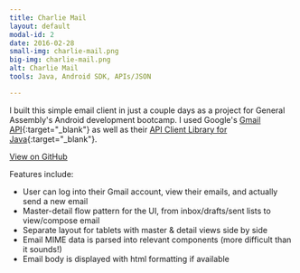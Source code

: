 ```yaml
---
title: Charlie Mail
layout: default
modal-id: 2
date: 2016-02-28
small-img: charlie-mail.png
big-img: charlie-mail.png
alt: Charlie Mail
tools: Java, Android SDK, APIs/JSON

---
```


I built this simple email client in just a couple days as a project for
General Assembly's Android development bootcamp. I used Google's
[Gmail API](https://developers.google.com/gmail/api/){:target="_blank"}
as well as their
[API Client Library for Java](https://developers.google.com/api-client-library/java/){:target="_blank"}.

<div class="center-links">
    <a class="btn btn-md btn-outline github-project-link" href="https://github.com/charlesdrews/Email-Client-App/tree/master/CharlieMail" target="_blank">
        <i class="fa fa-github"></i>
        <span class="small">View on GitHub</span>
    </a>
</div>

Features include:

  * User can log into their Gmail account, view their emails, and actually send a new email
  * Master-detail flow pattern for the UI, from inbox/drafts/sent lists to view/compose email
  * Separate layout for tablets with master & detail views side by side
  * Email MIME data is parsed into relevant components (more difficult than it sounds!)
  * Email body is displayed with html formatting if available


